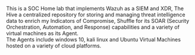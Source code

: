This is a SOC Home lab that implements Wazuh as a SIEM and XDR, The Hive a centralized repository for storing and managing threat intelligence data to enrich my Indicators of Compromise, Shuffle for its SOAR (Security Orchestration, Automation, and Response) capabilities and a variety of virtual machines as its Agent.<br>
The Agents include windows 10, kali linux and Ubuntu Virtual Machines hosted on a variety of cloud platforms.
